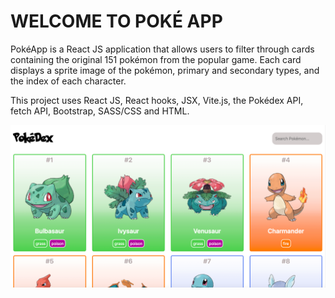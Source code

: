 # WELCOME TO POKÉ APP

PokéApp is a React JS application that allows users to filter through cards containing the original 151 pokémon from the popular game. Each card displays a sprite image of the pokémon, primary and secondary types, and the index of each character. 

This project uses React JS, React hooks, JSX, Vite.js, the Pokédex API, fetch API, Bootstrap, SASS/CSS and HTML.

![pokedex image](/pokedex_image.jpg)


